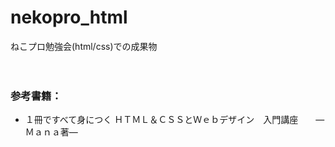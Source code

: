 # nekopro_html
ねこプロ勉強会(html/css)での成果物

　
　

### 参考書籍：
- １冊ですべて身につく ＨＴＭＬ＆ＣＳＳとＷｅｂデザイン　入門講座　　―Ｍａｎａ著―


